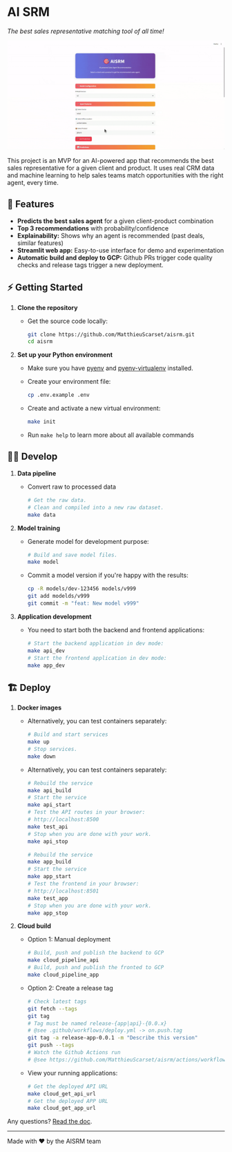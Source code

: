 # AI SRM

_The best sales representative matching tool of all time!_

![AISRM Preview](docs/preview.gif)

This project is an MVP for an AI-powered app that recommends the best sales representative for a given client and product.
It uses real CRM data and machine learning to help sales teams match opportunities with the right agent, every time.

## 🚀 Features

- **Predicts the best sales agent** for a given client-product combination
- **Top 3 recommendations** with probability/confidence
- **Explainability:** Shows why an agent is recommended (past deals, similar features)
- **Streamlit web app:** Easy-to-use interface for demo and experimentation
- **Automatic build and deploy to GCP:** Github PRs trigger code quality checks and release tags trigger a new deployment.

## ⚡️ Getting Started

1. **Clone the repository**

    - Get the source code locally:

        ```bash
        git clone https://github.com/MatthieuScarset/aisrm.git
        cd aisrm
        ```

2. **Set up your Python environment**

    - Make sure you have [pyenv](https://github.com/pyenv/pyenv) and [pyenv-virtualenv](https://github.com/pyenv/pyenv-virtualenv) installed.

    - Create your environment file:

        ```bash
    	cp .env.example .env
        ```

    - Create and activate a new virtual environment:

        ```bash
        make init
        ```

    - Run `make help` to learn more about all available commands

## 👨‍💻 Develop

1. **Data pipeline**

    - Convert raw to processed data

        ```bash
        # Get the raw data.
        # Clean and compiled into a new raw dataset.
        make data
        ```

2. **Model training**

    - Generate model for development purpose:

        ```bash
        # Build and save model files.
        make model
        ```
    
    - Commit a model version if you're happy with the results:

        ```bash
        cp -R models/dev-123456 models/v999
        git add modelds/v999
        git commit -m "feat: New model v999"
        ```

3. **Application development**

    - You need to start both the backend and frontend applications:

        ```bash
        # Start the backend application in dev mode:
        make api_dev
        # Start the frontend application in dev mode:
        make app_dev
        ```


## 🏗️ Deploy

1. **Docker images**

    - Alternatively, you can test containers separately:

        ```bash
        # Build and start services
        make up
        # Stop services.
        make down
        ```

    - Alternatively, you can test containers separately:

        ```bash
        # Rebuild the service
        make api_build
        # Start the service
        make api_start
        # Test the API routes in your browser:
        # http://localhost:8500
        make test_api
        # Stop when you are done with your work.
        make api_stop
        ```

        ```bash
        # Rebuild the service
        make app_build
        # Start the service
        make app_start
        # Test the frontend in your browser:
        # http://localhost:8501
        make test_app
        # Stop when you are done with your work.
        make app_stop
        ```

2. **Cloud build**

    - Option 1: Manual deployment

        ```bash
        # Build, push and publish the backend to GCP 
        make cloud_pipeline_api
        # Build, push and publish the fronted to GCP 
        make cloud_pipeline_app
        ```

    - Option 2: Create a release tag 

        ```bash
        # Check latest tags
        git fetch --tags
        git tag
        # Tag must be named release-{app|api}-{0.0.x}
        # @see .github/workflows/deploy.yml -> on.push.tag
        git tag -a release-app-0.0.1 -m "Describe this version"
        git push --tags
        # Watch the Github Actions run
        # @see https://github.com/MatthieuScarset/aisrm/actions/workflows/deploy.yml
        ```

    - View your running applications:

        ```bash
        # Get the deployed API URL
        make cloud_get_api_url
        # Get the deployed APP URL
        make cloud_get_app_url
        ```

Any questions? [Read the doc](https://matthieuscarset.github.io/aisrm/about/).

---

Made with ❤️ by the AISRM team
